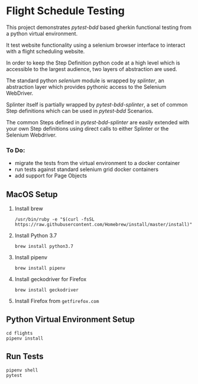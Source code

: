 # Flight Schedule Testing

This project demonstrates *pytest-bdd* based gherkin functional testing from a python virtual environment.

It test website functionality using a selenium browser interface to interact with a flight scheduling website.

In order to keep the Step Definition python code at a high level which is accessible to the largest audience, two layers of abstraction are used.  

The standard python *selenium* module is wrapped by *splinter*, an abstraction layer which provides pythonic access to the Selenium WebDriver.

Splinter itself is partially wrapped by *pytest-bdd-splinter*, a set of common Step definitions which can be used in *pytest-bdd* Scenarios.

The common Steps defined in *pytest-bdd-splinter* are easily extended with your own Step definitions using direct calls to either Splinter or the Selenium Webdriver.

### To Do:

- migrate the tests from the virtual environment to a docker container
- run tests against standard selenium grid docker containers
- add support for Page Objects

## MacOS Setup

1. Install brew

    `/usr/bin/ruby -e "$(curl -fsSL https://raw.githubusercontent.com/Homebrew/install/master/install)"`

2. Install Python 3.7

    `brew install python3.7`

3. Install pipenv

    `brew install pipenv`

4. Install geckodriver for Firefox

    `brew install geckodriver`

5. Install Firefox from `getfirefox.com`

## Python Virtual Environment Setup

    cd flights
    pipenv install

## Run Tests

    pipenv shell
    pytest
